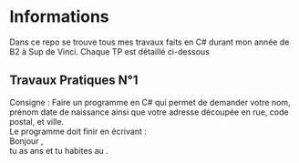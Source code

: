 # Informations  
Dans ce repo se trouve tous mes travaux faits en C# durant mon année de B2 à Sup de Vinci. Chaque TP est détaillé ci-dessous

## Travaux Pratiques N°1  
Consigne : Faire un programme en C# qui permet de demander votre nom, prénom date de naissance ainsi que votre adresse découpée en rue, code postal, et ville.  
Le programme doit finir en écrivant :  
Bonjour <nom> <prenom>,  
tu as <age> ans et tu habites au <adresse>.

